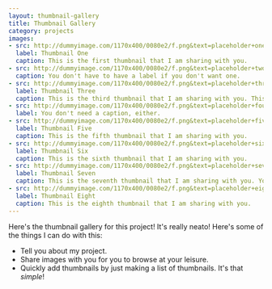 ```yaml
---
layout: thumbnail-gallery
title: Thumbnail Gallery
category: projects
images: 
- src: http://dummyimage.com/1170x400/0080e2/f.png&text=placeholder+one
  label: Thumbnail One
  caption: This is the first thumbnail that I am sharing with you.
- src: http://dummyimage.com/1170x400/0080e2/f.png&text=placeholder+two
  caption: You don't have to have a label if you don't want one.
- src: http://dummyimage.com/1170x400/0080e2/f.png&text=placeholder+three
  label: Thumbnail Three
  caption: This is the third thumbnail that I am sharing with you. This one is special, because it has way more text than the other ones around it. I think that's pretty neat, but I'm sure there are some people who would beg to differ.
- src: http://dummyimage.com/1170x400/0080e2/f.png&text=placeholder+four
  label: You don't need a caption, either.  
- src: http://dummyimage.com/1170x400/0080e2/f.png&text=placeholder+five
  label: Thumbnail Five
  caption: This is the fifth thumbnail that I am sharing with you.
- src: http://dummyimage.com/1170x400/0080e2/f.png&text=placeholder+six
  label: Thumbnail Six
  caption: This is the sixth thumbnail that I am sharing with you.
- src: http://dummyimage.com/1170x400/0080e2/f.png&text=placeholder+seven
  label: Thumbnail Seven
  caption: This is the seventh thumbnail that I am sharing with you. You see the pattern yet?
- src: http://dummyimage.com/1170x400/0080e2/f.png&text=placeholder+eight
  label: Thumbnail Eight
  caption: This is the eighth thumbnail that I am sharing with you.
---
```


Here's the thumbnail gallery for this project! It's really neato! Here's some of the things I can do with this:

* Tell you about my project.
* Share images with you for you to browse at your leisure.
* Quickly add thumbnails by just making a list of thumbnails. It's that _simple_!

